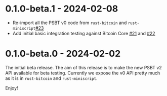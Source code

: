 # 0.1.0-beta.1 - 2024-02-08

- Re-import all the PSBT v0 code from `rust-bitcoin` and `rust-miniscript`[#23](https://github.com/tcharding/rust-psbt/pull/23)
- Add initial basic integration testing against Bitcoin Core [#21](https://github.com/tcharding/rust-psbt/pull/21)
  and [#22](https://github.com/tcharding/rust-psbt/pull/22)

# 0.1.0-beta.0 - 2024-02-02

The initial beta release. The aim of this release is to make the new PSBT v2 API available for beta
testing. Currently we expose the v0 API pretty much as it is in `rust-bitcoin` and `rust-miniscript`.

Enjoy!
